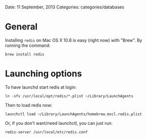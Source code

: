 Date: 11 September, 2013
Categories: categories/databases

# General

Installing `redis` on Mac OS X 10.8 is easy (right now) with "Brew". By running the command:

    brew install redis

# Launching options

To have launchd start redis at login:

    ln -sfv /usr/local/opt/redis/*.plist ~/Library/LaunchAgents

Then to load redis now:

    launchctl load ~/Library/LaunchAgents/homebrew.mxcl.redis.plist

Or, if you don't want/need launchctl, you can just run:

    redis-server /usr/local/etc/redis.conf
